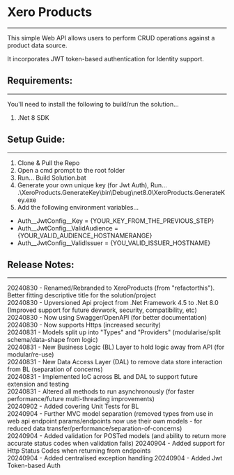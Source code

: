 # Xero Products
---------------

This simple Web API allows users to perform CRUD operations against a product data source.  

It incorporates JWT token-based authentication for Identity support.  


## Requirements:
----------------
You'll need to install the following to build/run the solution...  
1. .Net 8 SDK  


## Setup Guide:
---------------
1. Clone & Pull the Repo  
2. Open a cmd prompt to the root folder  
3. Run... Build Solution.bat  
4. Generate your own unique key (for Jwt Auth), Run... .\XeroProducts.GenerateKey\bin\Debug\net8.0\XeroProducts.GenerateKey.exe  
5. Add the following environment variables...
  - Auth__JwtConfig__Key = {YOUR_KEY_FROM_THE_PREVIOUS_STEP}
  - Auth__JwtConfig__ValidAudience = {YOUR_VALID_AUDIENCE_HOSTNAMERANGE}
  - Auth__JwtConfig__ValidIssuer =  {YOU_VALID_ISSUER_HOSTNAME}



## Release Notes: 
-----------------
20240830 - Renamed/Rebranded to XeroProducts (from "refactorthis"). Better fitting descriptive title for the solution/project  
20240830 - Upversioned Api project from .Net Framework 4.5 to .Net 8.0 (Improved support for future devwork, security, compatibility, etc)  
20240830 - Now using Swagger/OpenAPI (for better documentation)  
20240830 - Now supports Https (increased security)  
20240831 - Models split up into "Types" and "Providers" (modularise/split schema/data-shape from logic)  
20240831 - New Business Logic (BL) Layer to hold logic away from API (for modular/re-use)  
20240831 - New Data Access Layer (DAL) to remove data store interaction from BL (separation of concerns)  
20240831 - Implemented IoC across BL and DAL to support future extension and testing  
20240831 - Altered all methods to run asynchronously (for faster performance/future multi-threading improvements)  
20240902 - Added covering Unit Tests for BL  
20240904 - Further MVC model separation (removed types from use in web api endpoint params/endpoints now use their own models - for reduced data transfer/performance/separation-of-concerns)  
20240904 - Added validation for POSTed models (and ability to return more accurate status codes when validation fails)
20240904 - Added support for Http Status Codes when returning from endpoints  
20240904 - Added centralised exception handling
20240904 - Added Jwt Token-based Auth